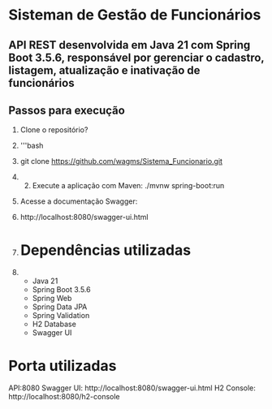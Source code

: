 # Sisteman de Gestão de Funcionários
API REST desenvolvida em **Java 21** com **Spring Boot 3.5.6**, responsável por gerenciar o cadastro, listagem, atualização e inativação de funcionários
---
## Passos para execução
1. Clone o repositório?
2. '''bash
3. git clone https://github.com/wagms/Sistema_Funcionario.git
4. 2. Execute a aplicação com Maven:
      ./mvnw spring-boot:run

3. Acesse a documentação Swagger:
4. http://localhost:8080/swagger-ui.html

5. # Dependências utilizadas
6. - Java 21
   - Spring Boot 3.5.6
   - Spring Web
   - Spring Data JPA
   - Spring Validation
   - H2 Database
   - Swagger UI
     
# Porta utilizadas
API:8080
Swagger UI: http://localhost:8080/swagger-ui.html
H2 Console: http://localhost:8080/h2-console


